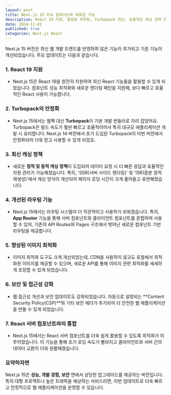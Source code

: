 ```yaml
---
layout: post
title: Next.js 15 주요 업데이트와 새로운 기능
description: React 19 지원, 향상된 라우팅, Turbopack 개선, 효율적인 캐싱 전략 등 성능과 개발자 경험을 높여줄 다양한 업데이트
date: 2024-11-01
published: true
categories: Next.js React
---
```


Next.js 15 버전은 최신 웹 개발 트렌드를 반영하여 많은 기능이 추가되고 기존 기능이 개선되었습니다. 주요 업데이트는 다음과 같습니다.

### 1. **React 19 지원**

- Next.js 15은 React 19을 완전히 지원하여 최신 React 기능들을 활용할 수 있게 되었습니다. 컴포넌트 성능 최적화와 새로운 렌더링 패턴을 지원해, 보다 빠르고 효율적인 React 사용이 가능합니다.

### 2. **Turbopack의 안정화**

- Next.js 15에서는 웹팩 대신 **Turbopack**이 기본 개발 번들러로 자리 잡았어요. Turbopack은 빌드 속도가 훨씬 빠르고 효율적이어서 특히 대규모 애플리케이션 개발 시 유리합니다. Next.js 14 버전에서 초기 도입된 Turbopack이 이번 버전에서 안정화되어 더욱 믿고 사용할 수 있게 되었죠.

### 3. **최신 캐싱 정책**

- 새로운 **정적 및 동적 캐싱 정책**이 도입되어 데이터 요청 시 더 빠른 응답과 효율적인 자원 관리가 가능해졌습니다. 특히, 'SSR(서버 사이드 렌더링)' 및 'ISR(증분 정적 재생성)'에서 캐싱 방식이 개선되어 페이지 로딩 시간이 크게 줄어들고 유연해졌습니다.

### 4. **개선된 라우팅 기능**

- Next.js 15에서는 라우팅 시스템이 더 직관적이고 사용하기 쉬워졌습니다. 특히, **App Router** 기능을 통해 서버 컴포넌트와 클라이언트 컴포넌트를 혼합하여 사용할 수 있어, 기존의 API Routes와 Pages 구조에서 벗어난 새로운 컴포넌트 기반 라우팅을 제공합니다.

### 5. **향상된 이미지 최적화**

- 이미지 최적화 도구도 크게 개선되었는데, CDN을 사용하지 않고도 로컬에서 최적화된 이미지를 제공할 수 있으며, 새로운 API를 통해 이미지 관련 최적화를 세세하게 조정할 수 있게 되었습니다.

### 6. **보안 및 접근성 강화**

- 웹 접근성 개선과 보안 업데이트도 강화되었습니다. 자동으로 설정되는 **Content Security Policy(CSP)**와 기타 보안 헤더가 추가되어 더 안전한 웹 애플리케이션을 만들 수 있게 되었습니다.

### 7. **React 서버 컴포넌트와의 통합**

- Next.js 15에서는 React 서버 컴포넌트를 더욱 쉽게 활용할 수 있도록 최적화가 이루어졌습니다. 이 기능을 통해 초기 로딩 속도가 빨라지고 클라이언트와 서버 간의 데이터 교환이 더욱 원활해졌습니다.

### 요약하자면

Next.js 15은 **성능, 개발 경험, 보안** 면에서 상당한 업그레이드를 제공하는 버전입니다. 특히 대형 프로젝트나 높은 트래픽을 예상하는 서비스라면, 이번 업데이트로 더욱 빠르고 안정적으로 웹 애플리케이션을 운영할 수 있습니다.
